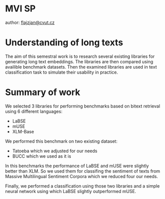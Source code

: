 # MVI SP
author: flajzjan@cvut.cz
# Understanding of long texts
The aim of this semestral work is to research several existing libraries for generating long text embeddings.
The libraries are then compared using availible benchmark datasets. 
Then the examined libraries are used in text classification task to simulate their usability in practice.

# Summary of work
We selected 3 libraries for performing benchmarks based on bitext retrieval using 6 different languages:
- LaBSE
- mUSE
- XLM-Base

We performed this benchmark on two existing dataset:
- Tatoeba which we adjusted for our needs
- BUCC which we used as it is

In this benchmarks the performance of LaBSE and mUSE were slightly better than XLM. 
So we used them for classifing the sentiment of texts from Massive Multilingual Sentiment Corpora which we reduced four our needs.

Finally, we performed a classification using those two libraries and a simple neural network using which LaBSE slightly outperformed mUSE.





